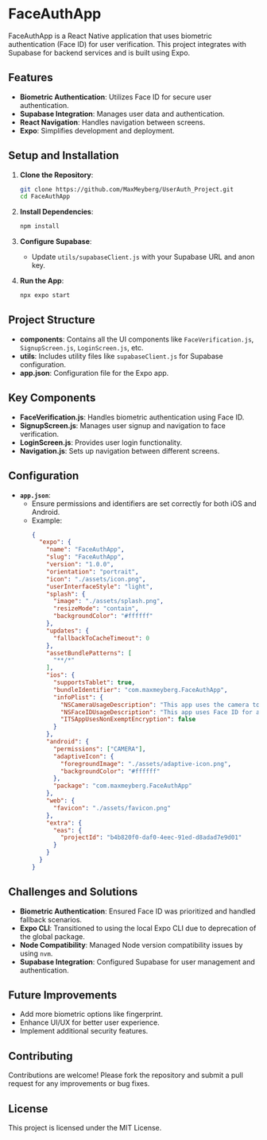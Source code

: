 # FaceAuthApp

FaceAuthApp is a React Native application that uses biometric authentication (Face ID) for user verification. This project integrates with Supabase for backend services and is built using Expo.

## Features

- **Biometric Authentication**: Utilizes Face ID for secure user authentication.
- **Supabase Integration**: Manages user data and authentication.
- **React Navigation**: Handles navigation between screens.
- **Expo**: Simplifies development and deployment.

## Setup and Installation

1. **Clone the Repository**:
   ```bash
   git clone https://github.com/MaxMeyberg/UserAuth_Project.git
   cd FaceAuthApp
   ```

2. **Install Dependencies**:
   ```bash
   npm install
   ```

3. **Configure Supabase**:
   - Update `utils/supabaseClient.js` with your Supabase URL and anon key.

4. **Run the App**:
   ```bash
   npx expo start
   ```

## Project Structure

- **components**: Contains all the UI components like `FaceVerification.js`, `SignupScreen.js`, `LoginScreen.js`, etc.
- **utils**: Includes utility files like `supabaseClient.js` for Supabase configuration.
- **app.json**: Configuration file for the Expo app.

## Key Components

- **FaceVerification.js**: Handles biometric authentication using Face ID.
- **SignupScreen.js**: Manages user signup and navigation to face verification.
- **LoginScreen.js**: Provides user login functionality.
- **Navigation.js**: Sets up navigation between different screens.

## Configuration

- **`app.json`**:
  - Ensure permissions and identifiers are set correctly for both iOS and Android.
  - Example:
    ```json
    {
      "expo": {
        "name": "FaceAuthApp",
        "slug": "FaceAuthApp",
        "version": "1.0.0",
        "orientation": "portrait",
        "icon": "./assets/icon.png",
        "userInterfaceStyle": "light",
        "splash": {
          "image": "./assets/splash.png",
          "resizeMode": "contain",
          "backgroundColor": "#ffffff"
        },
        "updates": {
          "fallbackToCacheTimeout": 0
        },
        "assetBundlePatterns": [
          "**/*"
        ],
        "ios": {
          "supportsTablet": true,
          "bundleIdentifier": "com.maxmeyberg.FaceAuthApp",
          "infoPlist": {
            "NSCameraUsageDescription": "This app uses the camera to scan faces.",
            "NSFaceIDUsageDescription": "This app uses Face ID for authentication.",
            "ITSAppUsesNonExemptEncryption": false
          }
        },
        "android": {
          "permissions": ["CAMERA"],
          "adaptiveIcon": {
            "foregroundImage": "./assets/adaptive-icon.png",
            "backgroundColor": "#ffffff"
          },
          "package": "com.maxmeyberg.FaceAuthApp"
        },
        "web": {
          "favicon": "./assets/favicon.png"
        },
        "extra": {
          "eas": {
            "projectId": "b4b820f0-daf0-4eec-91ed-d8adad7e9d01"
          }
        }
      }
    }
    ```

## Challenges and Solutions

- **Biometric Authentication**: Ensured Face ID was prioritized and handled fallback scenarios.
- **Expo CLI**: Transitioned to using the local Expo CLI due to deprecation of the global package.
- **Node Compatibility**: Managed Node version compatibility issues by using `nvm`.
- **Supabase Integration**: Configured Supabase for user management and authentication.

## Future Improvements

- Add more biometric options like fingerprint.
- Enhance UI/UX for better user experience.
- Implement additional security features.

## Contributing

Contributions are welcome! Please fork the repository and submit a pull request for any improvements or bug fixes.

## License

This project is licensed under the MIT License.
